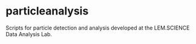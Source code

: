 # particleanalysis
Scripts for particle detection and analysis developed at the LEM.SCIENCE Data Analysis Lab.

